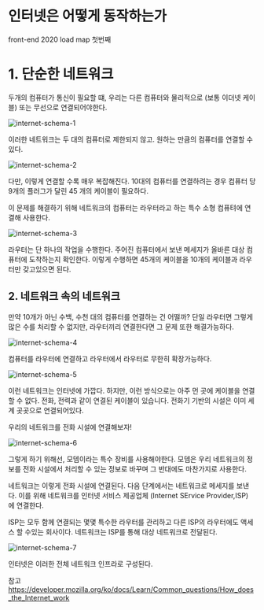 # 인터넷은 어떻게 동작하는가

front-end 2020 load map 첫번째

# 1. 단순한 네트워크 

두개의 컴퓨터가 통신이 필요할 떄, 우리는 다른 컴퓨터와 물리적으로 
(보통 이더넷 케이블) 또는 무선으로 연결되어야한다.

![internet-schema-1](https://user-images.githubusercontent.com/65690925/100315464-0a89d000-2ffc-11eb-851c-52e739db037a.png)

이러한 네트워크는 두 대의 컴퓨터로 제한되지 않고. 
원하는 만큼의 컴퓨터를 연결할 수 있다.

![internet-schema-2](https://user-images.githubusercontent.com/65690925/100315469-0bbafd00-2ffc-11eb-8727-2b098b9fb092.png)

다만, 이렇게 연결할 수록 매우 복잡해진다. 
10대의 컴퓨터를 연결하려는 경우 컴퓨터 당 9개의 플러그가 달린 45 개의 케이블이 필요하다.


이 문제를 해결하기 위해 네트워크의 컴퓨터는 라우터라고 하는 특수 소형 컴퓨텨에 연결해 사용한다. 

![internet-schema-3](https://user-images.githubusercontent.com/65690925/100315474-0cec2a00-2ffc-11eb-83dc-b325558f307f.png)

라우터는 단 하나의 작업을 수행한다. 주어진 컴퓨터에서 보낸 메세지가 올바른 대상 컴퓨터에 도착하는지 확인한다.
이렇게 수행하면 45개의 케이블을 10개의 케이블과 라우터만 갖고있으면 된다. 


## 2. 네트워크 속의 네트워크 

만약 10개가 아닌 수백, 수천 대의 컴퓨터를 연결하는 건 어떨까?
단일 라우터면 그렇게 많은 수를 처리할 수 없지만, 라우터끼리 연결한다면 그 문제 또한 해결가능하다.

![internet-schema-4](https://user-images.githubusercontent.com/65690925/100315477-0e1d5700-2ffc-11eb-89de-6d0e3f50dee0.png)

컴퓨터를 라우터에 연결하고 라우터에서 라우터로 무한히 확장가능하다.

![internet-schema-5](https://user-images.githubusercontent.com/65690925/100315483-0fe71a80-2ffc-11eb-8834-51766f4eb972.png)

이런 네트워크는 인터넷에 가깝다.
하지만, 이런 방식으로는 아주 먼 곳에 케이블을 연결할 수 없다. 
전화, 전력과 같이 연결된 케이블이 있습니다. 
전화기 기반의 시설은 이미 세계 곳곳으로 연결되어있다. 

우리의 네트워크를 전화 시설에 연결해보자! 

![internet-schema-6](https://user-images.githubusercontent.com/65690925/100315501-15dcfb80-2ffc-11eb-8430-6b231796ade3.png)

그렇게 하기 위해선, 모뎀이라는 특수 장비를 사용해야한다.
모뎀은 우리 네트워크의 정보를 전화 시설에서 처리할 수 있는 정보로 바꾸며 그 반대에도 마찬가지로 사용한다. 


네트워크는 이렇게 전화 시설에 연결된다. 다음 단계에서는 네트워크로 메세지를 보낸다. 
이를 위해 네트워크를 인터넷 서비스 제공업체 (Internet SErvice Provider,ISP) 에 연결한다.

ISP는 모두 함께 연결되는 몇몇 특수한 라우터를 관리하고 다른 ISP의 라우터에도 액세스 할 수있는 회사이다.
네트워크는 ISP를 통해 대상 네트워크로 전달된다.

![internet-schema-7](https://user-images.githubusercontent.com/65690925/100315497-137aa180-2ffc-11eb-81e4-c576915b5f79.png)

인터넷은 이러한 전체 네트워크 인프라로 구성된다. 


참고 
https://developer.mozilla.org/ko/docs/Learn/Common_questions/How_does_the_Internet_work
